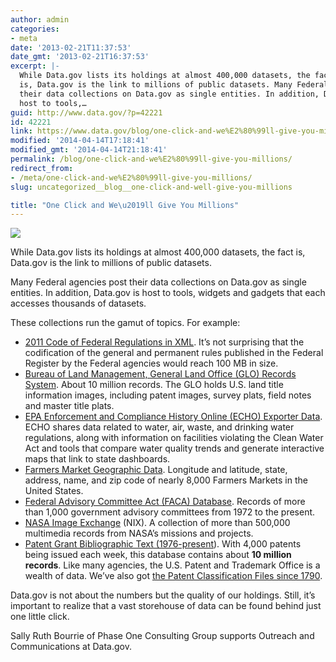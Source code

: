 ```yaml
---
author: admin
categories:
- meta
date: '2013-02-21T11:37:53'
date_gmt: '2013-02-21T16:37:53'
excerpt: |-
  While Data.gov lists its holdings at almost 400,000 datasets, the fact
  is, Data.gov is the link to millions of public datasets. Many Federal agencies post
  their data collections on Data.gov as single entities. In addition, Data.gov is
  host to tools,…
guid: http://www.data.gov/?p=42221
id: 42221
link: https://www.data.gov/blog/one-click-and-we%E2%80%99ll-give-you-millions
modified: '2014-04-14T17:18:41'
modified_gmt: '2014-04-14T21:18:41'
permalink: /blog/one-click-and-we%E2%80%99ll-give-you-millions/
redirect_from:
- /meta/one-click-and-we%E2%80%99ll-give-you-millions/
slug: uncategorized__blog__one-click-and-well-give-you-millions

title: "One Click and We\u2019ll Give You Millions"
---
```


![](https://s3.amazonaws.com/bsp-ocsit-prod-east-appdata/datagov/wordpress/2013/10/IMAGE%20FINAL%2022113%20BLOG.PNG)

While Data.gov lists its holdings at almost 400,000 datasets, the fact is, Data.gov is the link to millions of public datasets.

Many Federal agencies post their data collections on Data.gov as single entities. In addition, Data.gov is host to tools, widgets and gadgets that each accesses thousands of datasets.

These collections run the gamut of topics. For example:

* [2011 Code of Federal Regulations in XML](https://explore.data.gov/Other/2011-Code-of-Federal-Regulations-in-XML/icbq-beqy). It’s not surprising that the codification of the general and permanent rules published in the Federal Register by the Federal agencies would reach 100 MB in size.
* [Bureau of Land Management, General Land Office (GLO) Records System](https://explore.data.gov/Geography-and-Environment/Bureau-of-Land-Management-General-Land-Office-Reco/rm2y-d8hv). About 10 million records. The GLO holds U.S. land title information images, including patent images, survey plats, field notes and master title plats.
* [EPA Enforcement and Compliance History Online (ECHO) Exporter Data](https://explore.data.gov/Geography-and-Environment/Bureau-of-Land-Management-General-Land-Office-Reco/rm2y-d8hv). ECHO shares data related to water, air, waste, and drinking water regulations, along with information on facilities violating the Clean Water Act and tools that compare water quality trends and generate interactive maps that link to state dashboards.
* [Farmers Market Geographic Data](https://explore.data.gov/Agriculture/Farmers-Markets-Geographic-Data/wfna-38ey). Longitude and latitude, state, address, name, and zip code of nearly 8,000 Farmers Markets in the United States.
* [Federal Advisory Committee Act (FACA) Database](https://explore.data.gov/Information-and-Communications/Federal-Advisory-Committee-Act-FACA-Database-Compl/ee5n-9bkw). Records of more than 1,000 government advisory committees from 1972 to the present.
* [NASA Image Exchange](https://explore.data.gov/Science-and-Technology/NASA-Image-Exchange/irva-tgt8) (NIX). A collection of more than 500,000 multimedia records from NASA’s missions and projects.
* [Patent Grant Bibliographic Text (1976-present](https://explore.data.gov/Business-Enterprise/Patent-Grant-Bibliographic-Text-1976-Present-/8du5-jxih)). With 4,000 patents being issued each week, this database contains about **10 million records**. Like many agencies, the U.S. Patent and Trademark Office is a wealth of data. We’ve also got [the Patent Classification Files since 1790](http://www.data.gov/business/datasets/patent-classification-bimonthly-files-1790-present).

Data.gov is not about the numbers but the quality of our holdings. Still, it’s important to realize that a vast storehouse of data can be found behind just one little click.

Sally Ruth Bourrie of Phase One Consulting Group supports Outreach and Communications at Data.gov.
